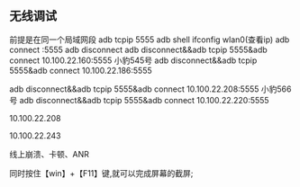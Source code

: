 ## 无线调试
前提是在同一个局域网段
adb tcpip 5555
adb shell ifconfig wlan0(查看ip)
adb connect <ip>:5555
adb disconnect <ip>
adb disconnect&&adb tcpip 5555&adb connect 10.100.22.160:5555          小豹545号
adb disconnect&&adb tcpip 5555&adb connect 10.100.22.186:5555

adb disconnect&&adb tcpip 5555&adb connect 10.100.22.208:5555          小豹566号
adb disconnect&&adb tcpip 5555&adb connect 10.100.22.220:5555

10.100.22.208

10.100.22.243



线上崩溃、卡顿、ANR

同时按住【win】+【F11】键,就可以完成屏幕的截屏;
